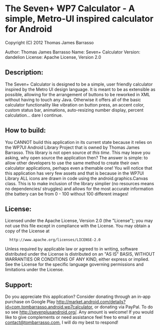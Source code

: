 The Seven+ WP7 Calculator - A simple, Metro-UI inspired calculator for Android
=============

Copyright (C) 2012 Thomas James Barrasso

Author: Thomas James Barrasso
Name: Seven+ Calculator
Version: dandelion
License: Apache License, Version 2.0

Description:
-------

The Seven+ Calculator is designed to be a simple, user friendly calculator inspired by the Metro UI design language. It is meant to be as extensible as possible, allowing for the arrangement of buttons to be reworked in XML without having to touch any Java. Otherwise it offers all of the basic calculator functionality like vibration on button press, an accent color, custom status bar, animations, auto-resizing number display, percent calculation... dare I continue.

How to build:
-------

You CANNOT build this application in its current state because it relies on the WP7UI Android Library Project that is owned by Thomas James Barrasso. This library is not open source <i>at this time</i>. This may leave you asking, why open source the application then? The answer is simple: to allow other developers to use the same method to create their own calculator applications, perhaps even a themable one! You will notice that this application has very few assets and that is because in the WP7UI Library ALL icons are drawn in code using the android.graphics.Canvas class. This is to make inclusion of the library simplier (no resources means no dependencies/ struggles) and allows for the most accurate information (the battery can be from 0 - 100 without 100 different images!

License:
-------

Licensed under the Apache License, Version 2.0 (the "License");
you may not use this file except in compliance with the License.
You may obtain a copy of the License at

      http://www.apache.org/licenses/LICENSE-2.0

Unless required by applicable law or agreed to in writing, software
distributed under the License is distributed on an "AS IS" BASIS,
WITHOUT WARRANTIES OR CONDITIONS OF ANY KIND, either express or implied.
See the License for the specific language governing permissions and
limitations under the License.

Support:
-------

Do you appreciate this application? Consider donating through an in-app purchase on Google Play http://market.android.com/details?id=com.tombarrasso.android.wp7calculator, or donating via PayPal. To do so see http://sevenplusandroid.org/. Any amount is welcome! If you would like to give complements or need assistance feel free to email me at contact@tombarrasso.com, I will do my best to respond!
